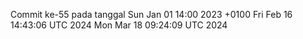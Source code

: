 Commit ke-55 pada tanggal Sun Jan 01 14:00 2023 +0100
Fri Feb 16 14:43:06 UTC 2024
Mon Mar 18 09:24:09 UTC 2024
